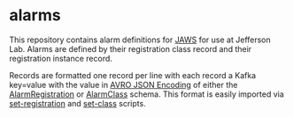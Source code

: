 # alarms
This repository contains alarm definitions for [JAWS](https://github.com/JeffersonLab/jaws) for use at Jefferson Lab.  Alarms are defined by their registration class record and their registration instance record.


Records are formatted one record per line with each record a Kafka key=value with the value in [AVRO JSON Encoding](https://avro.apache.org/docs/current/spec.html#json_encoding) of either the [AlarmRegistration](https://github.com/JeffersonLab/jaws-libp/blob/main/src/jlab_jaws/avro/schemas/AlarmRegistration.avsc) or [AlarmClass](https://github.com/JeffersonLab/jaws-libp/blob/main/src/jlab_jaws/avro/schemas/AlarmClass.avsc) schema.  This format is easily imported via [set-registration](https://github.com/JeffersonLab/jaws/wiki/Scripts-Reference#set-registration) and [set-class](https://github.com/JeffersonLab/jaws/wiki/Scripts-Reference#set-class) scripts.
